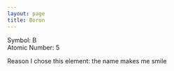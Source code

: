 ```yaml
---
layout: page
title: Boron
---
```


Symbol: B<br/>
Atomic Number: 5<br/>

Reason I chose this element: the name makes me smile
